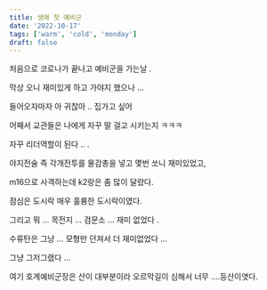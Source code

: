```yaml
---
title: 생애 첫 예비군
date: '2022-10-17'
tags: ['warm', 'cold', 'monday']
draft: false
---
```


처음으로 코로나가 끝나고 예비군을 가는날 .

막상 오니 재미있게 하고 가야지 했으나 ...

들어오자마자 아 귀찮아 .. 집가고 싶어

어째서 교관들은 나에게 자꾸 말 걸고 시키는지 ㅋㅋㅋ

자꾸 리더역할이 된다 .. .

야지전술 즉 각개전투를 물감총을 넣고 몇번 쏘니 재미있었고,

m16으로 사격하는데 k2랑은 좀 많이 달랐다.

점심은 도시락 매우 훌륭한 도시락이였다.

그리고 뭐 ... 목전지 ... 검문소 ... 재미 없었다 .

수류탄은 그냥 ... 모형만 던져서 더 재미없었다 ...

그냥 그저그랬다 ...

여기 호계예비군장은 산이 대부분이라 오르막길이 심해서 너무 ....등산이엿다.
